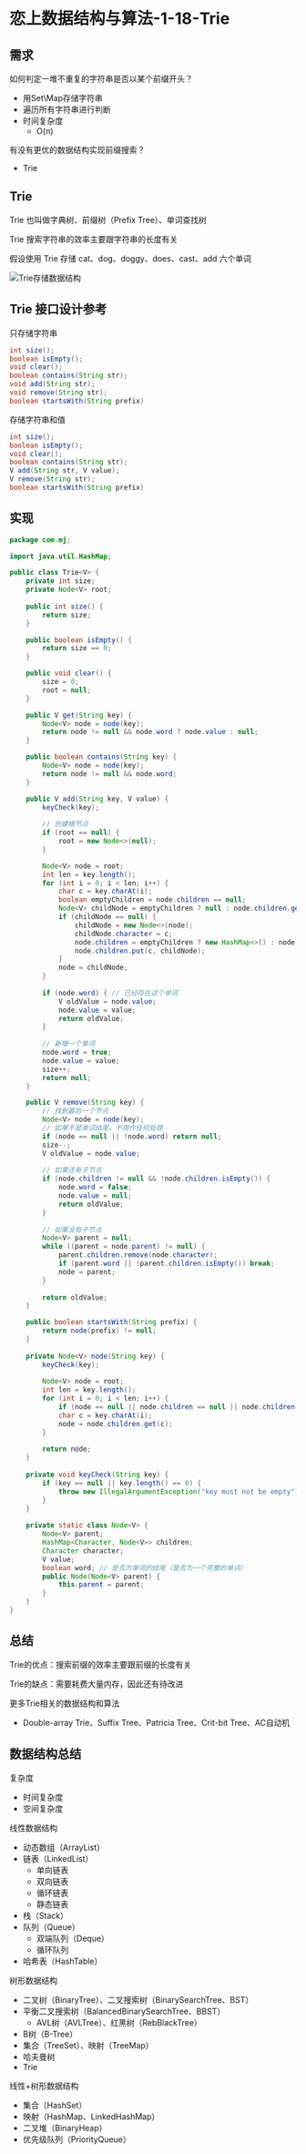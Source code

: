 # 恋上数据结构与算法-1-18-Trie


## 需求

如何判定一堆不重复的字符串是否以某个前缀开头？
- 用Set\Map存储字符串
- 遍历所有字符串进行判断
- 时间复杂度
  - O(n)

有没有更优的数据结构实现前缀搜索？
- Trie

## Trie

Trie 也叫做字典树、前缀树（Prefix Tree）、单词查找树

Trie 搜索字符串的效率主要跟字符串的长度有关

假设使用 Trie 存储 cat、dog、doggy、does、cast、add 六个单词

![Trie存储数据结构](../../../../images/恋上算法与数据结构/1-18-Trie/20200924-Trie存储数据结构.png)  

## Trie 接口设计参考

只存储字符串

```java
int size();
boolean isEmpty();
void clear();
boolean contains(String str);
void add(String str);
void remove(String str);
boolean startsWith(String prefix)
```

存储字符串和值

```java
int size();
boolean isEmpty();
void clear();
boolean contains(String str);
V add(String str, V value);
V remove(String str);
boolean startsWith(String prefix)
```

## 实现

```java
package com.mj;

import java.util.HashMap;

public class Trie<V> {
	private int size;
	private Node<V> root;
	
	public int size() {
		return size;
	}

	public boolean isEmpty() {
		return size == 0;
	}

	public void clear() {
		size = 0;
		root = null;
	}

	public V get(String key) {
		Node<V> node = node(key);
		return node != null && node.word ? node.value : null;
	}

	public boolean contains(String key) {
		Node<V> node = node(key);
		return node != null && node.word;
	}

	public V add(String key, V value) {
		keyCheck(key);
		
		// 创建根节点
		if (root == null) {
			root = new Node<>(null);
		}

		Node<V> node = root;
		int len = key.length();
		for (int i = 0; i < len; i++) {
			char c = key.charAt(i); 
			boolean emptyChildren = node.children == null;
			Node<V> childNode = emptyChildren ? null : node.children.get(c);
			if (childNode == null) {
				childNode = new Node<>(node);
				childNode.character = c;
				node.children = emptyChildren ? new HashMap<>() : node.children;
				node.children.put(c, childNode);
			}
			node = childNode;
		}
		
		if (node.word) { // 已经存在这个单词
			V oldValue = node.value;
			node.value = value;
			return oldValue;
		}
		
		// 新增一个单词
		node.word = true;
		node.value = value;
		size++;
		return null;
	}

	public V remove(String key) {
		// 找到最后一个节点
		Node<V> node = node(key);
		// 如果不是单词结尾，不用作任何处理
		if (node == null || !node.word) return null;
		size--;
		V oldValue = node.value;
		
		// 如果还有子节点
		if (node.children != null && !node.children.isEmpty()) {
			node.word = false;
			node.value = null;
			return oldValue;
		}
		
		// 如果没有子节点
		Node<V> parent = null;
		while ((parent = node.parent) != null) {
			parent.children.remove(node.character);
			if (parent.word || !parent.children.isEmpty()) break;
			node = parent;
		}
		
		return oldValue;
	}

	public boolean startsWith(String prefix) {
		return node(prefix) != null;
	}
	
	private Node<V> node(String key) {
		keyCheck(key);
		
		Node<V> node = root;
		int len = key.length();
		for (int i = 0; i < len; i++) {
			if (node == null || node.children == null || node.children.isEmpty()) return null;
			char c = key.charAt(i); 
			node = node.children.get(c);
		}
		
		return node;
	}
	
	private void keyCheck(String key) {
		if (key == null || key.length() == 0) {
			throw new IllegalArgumentException("key must not be empty");
		}
	}
	
	private static class Node<V> {
		Node<V> parent;
		HashMap<Character, Node<V>> children;
		Character character;
		V value;
		boolean word; // 是否为单词的结尾（是否为一个完整的单词）
		public Node(Node<V> parent) {
			this.parent = parent;
		}
	}
}
```






## 总结

Trie的优点：搜索前缀的效率主要跟前缀的长度有关

Trie的缺点：需要耗费大量内存，因此还有待改进

更多Trie相关的数据结构和算法
- Double-array Trie、Suffix Tree、Patricia Tree、Crit-bit Tree、AC自动机


## 数据结构总结

复杂度
- 时间复杂度
- 空间复杂度

线性数据结构
- 动态数组（ArrayList）
- 链表（LinkedList）
  - 单向链表
  - 双向链表
  - 循环链表
  - 静态链表
- 栈（Stack）
- 队列（Queue）
  - 双端队列（Deque）
  - 循环队列
- 哈希表（HashTable）

树形数据结构
- 二叉树（BinaryTree）、二叉搜索树（BinarySearchTree、BST）
- 平衡二叉搜索树（BalancedBinarySearchTree、BBST）
  - AVL树（AVLTree）、红黑树（RebBlackTree）
- B树（B-Tree）
- 集合（TreeSet）、映射（TreeMap）
- 哈夫曼树
- Trie

线性+树形数据结构
- 集合（HashSet）
- 映射（HashMap、LinkedHashMap）
- 二叉堆（BinaryHeap）
- 优先级队列（PriorityQueue）
